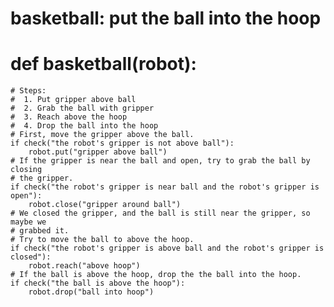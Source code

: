 

# basketball: put the ball into the hoop
# def basketball(robot):
    # Steps:
    #  1. Put gripper above ball
    #  2. Grab the ball with gripper
    #  3. Reach above the hoop
    #  4. Drop the ball into the hoop
    # First, move the gripper above the ball.
    if check("the robot's gripper is not above ball"):
        robot.put("gripper above ball")
    # If the gripper is near the ball and open, try to grab the ball by closing
    # the gripper.
    if check("the robot's gripper is near ball and the robot's gripper is open"):
        robot.close("gripper around ball")
    # We closed the gripper, and the ball is still near the gripper, so maybe we
    # grabbed it.
    # Try to move the ball to above the hoop.
    if check("the robot's gripper is above ball and the robot's gripper is closed"):
        robot.reach("above hoop")
    # If the ball is above the hoop, drop the the ball into the hoop.
    if check("the ball is above the hoop"):
        robot.drop("ball into hoop")